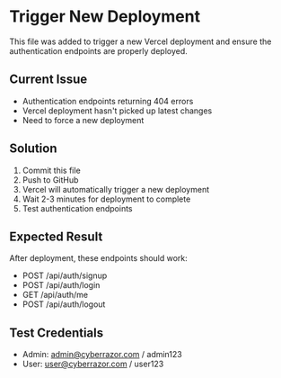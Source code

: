 # Trigger New Deployment

This file was added to trigger a new Vercel deployment and ensure the authentication endpoints are properly deployed.

## Current Issue
- Authentication endpoints returning 404 errors
- Vercel deployment hasn't picked up latest changes
- Need to force a new deployment

## Solution
1. Commit this file
2. Push to GitHub
3. Vercel will automatically trigger a new deployment
4. Wait 2-3 minutes for deployment to complete
5. Test authentication endpoints

## Expected Result
After deployment, these endpoints should work:
- POST /api/auth/signup
- POST /api/auth/login  
- GET /api/auth/me
- POST /api/auth/logout

## Test Credentials
- Admin: admin@cyberrazor.com / admin123
- User: user@cyberrazor.com / user123 